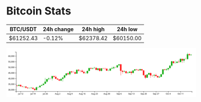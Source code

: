 # Bitcoin Stats

BTC/USDT|24h change|24h high|24h low|
|---|---|---|---|
|$61252.43|-0.12%|$62378.42|$60150.00|

<img src="./chart.svg">
